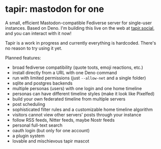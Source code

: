 # tapir: mastodon for one

A small, efficient Mastodon-compatible Fediverse server for single-user
instances. Based on Deno. I'm building this live on the web at
[tapir.social](https://tapir.social), and you can interact with it now!

Tapir is a work in progress and currently everything is hardcoded. There's no
reason to try using it yet.

Planned features:

- broad fediverse compatibility (quote toots, emoji reactions, etc.)
- install directly from a URL with one Deno command
- run with limited permissions (just `--allow-net` and a single folder)
- sqlite and postgres backends
- multiple personas (users) with one login and one home timeline
- personas can have different timeline styles (make it look like Pixelfed)
- build your own federated timeline from multiple servers
- post scheduling
- sophisticated filter rules and a customizable home timeline algorithm
- visitors cannot view other servers' posts through your instance
- follow RSS feeds, Nitter feeds, maybe Nostr feeds
- personal full-text search
- oauth login (but only for one account)
- a plugin system
- lovable and mischievous tapir mascot
